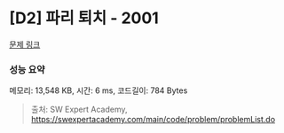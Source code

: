 # [D2] 파리 퇴치 - 2001 

[문제 링크](https://swexpertacademy.com/main/code/problem/problemDetail.do?contestProbId=AV5PzOCKAigDFAUq) 

### 성능 요약

메모리: 13,548 KB, 시간: 6 ms, 코드길이: 784 Bytes



> 출처: SW Expert Academy, https://swexpertacademy.com/main/code/problem/problemList.do